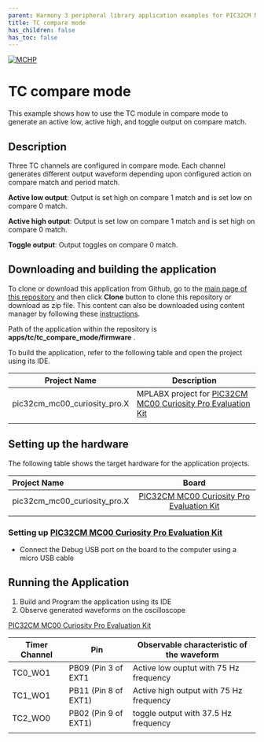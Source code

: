 ```yaml
---
parent: Harmony 3 peripheral library application examples for PIC32CM MC00 family
title: TC compare mode 
has_children: false
has_toc: false
---
```


[![MCHP](https://www.microchip.com/ResourcePackages/Microchip/assets/dist/images/logo.png)](https://www.microchip.com)

# TC compare mode

This example shows how to use the TC module in compare mode to generate an active low, active high, and toggle output on compare match.

## Description

Three TC channels are configured in compare mode. Each channel generates different output waveform depending upon configured action on compare match and period match.

**Active low output**: Output is set high on compare 1 match and is
set low on compare 0 match.

**Active high output**: Output is set low on compare 1 match and is
set high on compare 0 match.

**Toggle output**: Output toggles on compare 0 match.

## Downloading and building the application

To clone or download this application from Github, go to the [main page of this repository](https://github.com/Microchip-MPLAB-Harmony/csp_apps_pic32cm_mc00) and then click **Clone** button to clone this repository or download as zip file.
This content can also be downloaded using content manager by following these [instructions](https://github.com/Microchip-MPLAB-Harmony/contentmanager/wiki).

Path of the application within the repository is **apps/tc/tc_compare_mode/firmware** .

To build the application, refer to the following table and open the project using its IDE.

| Project Name      | Description                                    |
| ----------------- | ---------------------------------------------- |
| pic32cm_mc00_curiosity_pro.X | MPLABX project for [PIC32CM MC00 Curiosity Pro Evaluation Kit](https://www.microchip.com/Developmenttools/ProductDetails/EV15N46A) |
|||

## Setting up the hardware

The following table shows the target hardware for the application projects.

| Project Name| Board|
|:---------|:---------:|
| pic32cm_mc00_curiosity_pro.X | [PIC32CM MC00 Curiosity Pro Evaluation Kit](https://www.microchip.com/Developmenttools/ProductDetails/EV15N46A)
|||

### Setting up [PIC32CM MC00 Curiosity Pro Evaluation Kit](https://www.microchip.com/Developmenttools/ProductDetails/EV15N46A)

- Connect the Debug USB port on the board to the computer using a micro USB cable

## Running the Application

1. Build and Program the application using its IDE
2. Observe generated waveforms on the oscilloscope

[PIC32CM MC00 Curiosity Pro Evaluation Kit](https://www.microchip.com/Developmenttools/ProductDetails/EV15N46A)

| Timer Channel   | Pin      | Observable characteristic of the waveform
| ----------------| ---------| -----------------------------------------|
| TC0_WO1 | PB09 (Pin 3 of EXT1  | Active low ouptut with 75 Hz frequency |
| TC1_WO1 | PB11 (Pin 8 of EXT1)  | Active high output with 75 Hz frequency |
| TC2_WO0 | PB02 (Pin 9 of EXT1) | toggle output with 37.5 Hz frequency |
||||
